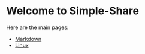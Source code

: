 # Welcome to Simple-Share

Here are the main pages:  

* [Markdown](./markdown/markdown.md)
* [Linux](./linux/linux.md)
